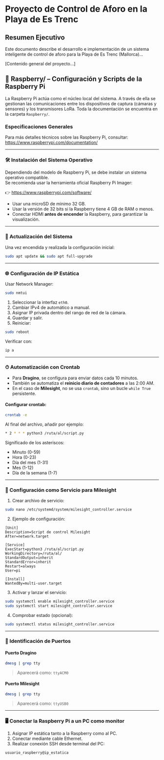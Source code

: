 
# Proyecto de Control de Aforo en la Playa de Es Trenc

## Resumen Ejecutivo
Este documento describe el desarrollo e implementación de un sistema inteligente de control de aforo para la Playa de Es Trenc (Mallorca)...

[Contenido general del proyecto...]

## 📂 Raspberry/ – Configuración y Scripts de la Raspberry Pi

La Raspberry Pi actúa como el núcleo local del sistema. A través de ella se gestionan las comunicaciones entre los dispositivos de captura (cámaras y sensores) y los transmisores LoRa. Toda la documentación se encuentra en la carpeta `Raspberry/`.

### Especificaciones Generales

Para más detalles técnicos sobre las Raspberry Pi, consultar:
https://www.raspberrypi.com/documentation/

---

### 🛠 Instalación del Sistema Operativo

Dependiendo del modelo de Raspberry Pi, se debe instalar un sistema operativo compatible.  
Se recomienda usar la herramienta oficial Raspberry Pi Imager:

👉 https://www.raspberrypi.com/software/

- Usar una microSD de mínimo 32 GB.
- Usar la versión de 32 bits si la Raspberry tiene 4 GB de RAM o menos.
- Conectar HDMI **antes de encender** la Raspberry, para garantizar la visualización.

---

### 🔄 Actualización del Sistema

Una vez encendida y realizada la configuración inicial:

```bash
sudo apt update && sudo apt full-upgrade
```

---

### 🌐 Configuración de IP Estática

Usar Network Manager:

```bash
sudo nmtui
```

1. Seleccionar la interfaz `eth0`.
2. Cambiar IPv4 de automático a manual.
3. Asignar IP privada dentro del rango de red de la cámara.
4. Guardar y salir.
5. Reiniciar:

```bash
sudo reboot
```

Verificar con:

```bash
ip a
```

---

### ⏱ Automatización con Crontab

- Para **Dragino**, se configura para enviar datos cada 10 minutos.
- También se automatiza el **reinicio diario de contadores** a las 2:00 AM.
- En el caso de **Milesight**, no se usa `crontab`, sino un bucle `while True` persistente.

#### Configurar crontab:

```bash
crontab -e
```

Al final del archivo, añadir por ejemplo:

```bash
* 2 * * * python3 /ruta/al/script.py
```

Significado de los asteriscos:
- Minuto (0-59)
- Hora (0-23)
- Día del mes (1-31)
- Mes (1-12)
- Día de la semana (1-7)

---

### 🧩 Configuración como Servicio para Milesight

1. Crear archivo de servicio:

```bash
sudo nano /etc/systemd/system/milesight_controller.service
```

2. Ejemplo de configuración:

```
[Unit]
Description=Script de control Milesight
After=network.target

[Service]
ExecStart=python3 /ruta/al/script.py
WorkingDirectory=/ruta/al/
StandardOutput=inherit
StandardError=inherit
Restart=always
User=pi

[Install]
WantedBy=multi-user.target
```

3. Activar y lanzar el servicio:

```bash
sudo systemctl enable milesight_controller.service
sudo systemctl start milesight_controller.service
```

4. Comprobar estado (opcional):

```bash
sudo systemctl status milesight_controller.service
```

---

### 🔌 Identificación de Puertos

#### Puerto Dragino

```bash
dmesg | grep tty
```

> Aparecerá como: `ttyACM0`

#### Puerto Milesight

```bash
dmesg | grep tty
```

> Aparecerá como: `ttyUSB0`

---

### 🖥 Conectar la Raspberry Pi a un PC como monitor

1. Asignar IP estática tanto a la Raspberry como al PC.
2. Conectar mediante cable Ethernet.
3. Realizar conexión SSH desde terminal del PC:

```bash
usuario_raspberry@ip_estatica
```

